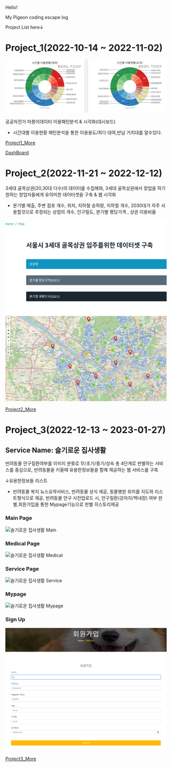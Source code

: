 Hello!

My Pigeon coding escape log

Project List here↓ 

# Project_1(2022-10-14 ~ 2022-11-02)

![시간대별따릉이분석](/project_1_donut.PNG)

공공자전거 따릉이데이터 이용패턴분석 & 시각화(대시보드)

- 시간대별 이용현황 패턴분석을 통한 이용용도/최다 대여,반납 거치대를 알수있다.

[Project1_More](https://github.com/LeNaHod/Project)

[DashBoard](http://joohyoung.pythonanywhere.com/)

# Project_2(2022-11-21 ~ 2022-12-12)

3세대 골목상권(20,30대 다수)의 데이터를 수집해와, 3세대 골목상권에서 창업을 하기 원하는 창업자들에게 유의미한 데이터셋을 구축 & 웹 시각화

- 분기별 매출, 주변 점포 개수, 위치, 지하철 승하량, 지하철 개수, 2030대가 자주 사용할것으로 추정되는 상점의 개수, 인구밀도, 분기별 평당가격 , 상권 이용비율
 
![골목상권 데이터셋 구축](/project_2_web.PNG)
![골목상권 데이터셋 구축2](/project_2_web2.PNG)

[Project2_More](https://github.com/LeNaHod/Project_2)


# Project_3(2022-12-13 ~ 2023-01-27)

## Service Name: 슬기로운 집사생활 

반려동물 안구질환여부를 이미지 분류로 무/초기/중기/성숙 총 4단계로 판별하는 서비스를 중심으로, 반려동물을 키울때 유용한정보들을 함께 제공하는 웹 서비스를 구축

↓유용한정보들 리스트

- 반려동물 복지 뉴스요약서비스, 반려동물 상식 제공, 동물병원 위치를 지도와 리스트형식으로 제공, 반려동물 안구 사진업로드 시, 안구질환(강아지/백내장) 여부 판별,회원가입을 통한 Mypage기능으로 판별 히스토리제공

### Main Page
![슬기로운 집사생활 Main](/project_3_main_gif.gif)

### Medical Page
![슬기로운 집사생활 Medical](/project_3_medical_gif.gif)

### Service Page
![슬기로운 집사생활 Service](/project_3_service_gif.gif)

### Mypage 
![슬기로운 집사생활 Mypage](/project_3_myapge_gif.gif)

### Sign Up
![슬기로운 집사생활 Sign Up](/project_3_member_1.PNG)


[Project3_More](https://github.com/LeNaHod/petservice)



